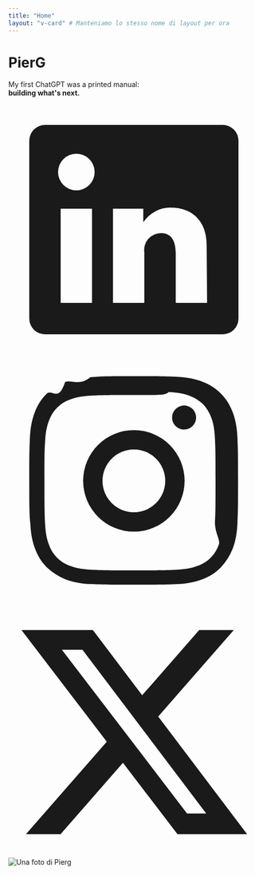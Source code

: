 ```yaml
---
title: "Home"
layout: "v-card" # Manteniamo lo stesso nome di layout per ora
---
```

<div class="split-container">
    <div class="split-child text-content">
        <h1>PierG</h1>
        <p>My first ChatGPT was a printed manual:<br><strong>building what's next.</strong></p>
        <div class="social-icons">
            <a href="https://www.linkedin.com/in/pierg" title="LinkedIn" target="_blank" rel="noopener noreferrer">
                <svg xmlns="http://www.w3.org/2000/svg" viewBox="0 0 24 24" fill="currentColor" role="img" aria-hidden="true"><path d="M20.5 2h-17A1.5 1.5 0 002 3.5v17A1.5 1.5 0 003.5 22h17a1.5 1.5 0 001.5-1.5v-17A1.5 1.5 0 0020.5 2zM8 19H5v-9h3zM6.5 8.25A1.75 1.75 0 118.25 6.5 1.75 1.75 0 016.5 8.25zM19 19h-3v-4.74c0-1.42-.6-1.93-1.38-1.93A1.62 1.62 0 0013 14.19V19h-3v-9h2.9v1.3a3.11 3.11 0 012.7-1.4c1.55 0 3.36.86 3.36 3.66z"></path></svg>
            </a>
            <a href="https://www.instagram.com/pierg" title="Instagram" target="_blank" rel="noopener noreferrer">
                <svg xmlns="http://www.w3.org/2000/svg" viewBox="0 0 24 24" fill="currentColor" role="img" aria-hidden="true"><path d="M12 2c2.72 0 3.05.01 4.12.06 1.06.05 1.79.22 2.42.46.65.25 1.23.58 1.77 1.13.55.54.88 1.12 1.13 1.77.24.63.41 1.36.46 2.42.05 1.07.06 1.4.06 4.12s-.01 3.05-.06 4.12c-.05 1.06-.22 1.79-.46 2.42a5.72 5.72 0 01-1.13 1.77c-.54.55-1.12.88-1.77 1.13-.63.24-1.36.41-2.42.46-1.07.05-1.4.06-4.12.06s-3.05-.01-4.12-.06c-1.06-.05-1.79-.22-2.42-.46a5.72 5.72 0 01-1.77-1.13c-.55-.54-.88-1.12-1.13-1.77-.24-.63-.41-1.36-.46-2.42C2.01 15.05 2 14.72 2 12s.01-3.05.06-4.12c.05-1.06.22-1.79.46-2.42.25-.65.58-1.23 1.13-1.77.54-.55 1.12.88 1.77-1.13.63-.24 1.36.41 2.42-.46C8.95 2.01 9.28 2 12 2zm0 1.8c-2.69 0-3.01.01-4.07.06-1.03.05-1.6.2-2.02.37-.5.18-.88.42-1.25.78-.37.37-.6.76-.78 1.25-.17.43-.32.99-.37 2.02C3.46 8.99 3.45 9.31 3.45 12s.01 3.01.06 4.07c.05 1.03.2 1.6.37 2.02.18.5.42.88.78 1.25.37.37.76.6 1.25.78.43.17.99.32 2.02.37 1.06.05 1.38.06 4.07.06s3.01-.01 4.07-.06c1.03-.05 1.6-.2 2.02-.37.5-.18.88-.42 1.25-.78.37-.37.6-.76.78-1.25.17-.43-.32-.99-.37-2.02.05-1.06.06-1.38.06-4.07s-.01-3.01-.06-4.07c-.05-1.03-.2-1.6-.37-2.02a3.87 3.87 0 00-.78-1.25 3.87 3.87 0 00-1.25-.78c-.43-.17-.99-.32-2.02-.37C15.01 3.81 14.69 3.8 12 3.8zm0 3.35A4.85 4.85 0 1012 16.85a4.85 4.85 0 000-9.7zM12 15a3 3 0 110-6 3 3 0 010 6zm4.8-7.9a1.15 1.15 0 100-2.3 1.15 1.15 0 000 2.3z"></path></svg>
            </a>
            <a href="https://twitter.com/pierg" title="Twitter/X" target="_blank" rel="noopener noreferrer">
                <svg xmlns="http://www.w3.org/2000/svg" viewBox="0 0 24 24" fill="currentColor" role="img" aria-hidden="true"><path d="M18.244 2.25h3.308l-7.227 8.26 8.502 11.24H16.17l-5.214-6.817L4.99 21.75H1.68l7.73-8.835L1.254 2.25H8.08l4.713 6.231zm-1.161 17.52h1.833L7.084 4.126H5.117z"></path></svg>
            </a>
        </div>
    </div>
    <div class="split-child image-content">
        <img src="{{ '/img/profilopierg.JPG' | url }}" alt="Una foto di Pierg" class="profile-picture">
    </div>
</div>